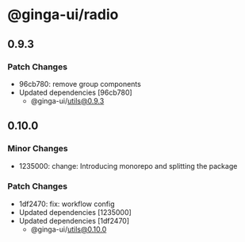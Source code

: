 # @ginga-ui/radio

## 0.9.3

### Patch Changes

- 96cb780: remove group components
- Updated dependencies [96cb780]
  - @ginga-ui/utils@0.9.3

## 0.10.0

### Minor Changes

- 1235000: change: Introducing monorepo and splitting the package

### Patch Changes

- 1df2470: fix: workflow config
- Updated dependencies [1235000]
- Updated dependencies [1df2470]
  - @ginga-ui/utils@0.10.0
